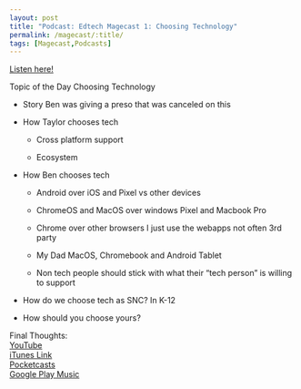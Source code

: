 ```yaml
---
layout: post
title: "Podcast: Edtech Magecast 1: Choosing Technology"
permalink: /magecast/:title/
tags: [Magecast,Podcasts]
---
```

[Listen here!](https://www.edtechmage.com/edtech-mages-podcast/2017/11/16/magecast-episode-1-choosing-technology)

<p>Topic of the Day Choosing Technology</p><ul><li><p>Story Ben was giving a preso that was canceled on this</p></li><li><p>How Taylor chooses tech</p><ul><li><p>Cross platform support</p></li><li><p>Ecosystem</p></li></ul></li><li><p>How Ben chooses tech</p><ul><li><p>Android over iOS and Pixel vs other devices</p></li><li><p>ChromeOS and MacOS over windows Pixel and Macbook Pro</p></li><li><p>Chrome over other browsers I just use the webapps not often 3rd party</p></li><li><p>My Dad MacOS, Chromebook and Android Tablet</p></li><li><p>Non tech people should stick with what their “tech person” is willing to support</p></li></ul></li><li><p>How do we choose tech as SNC? In K-12</p></li><li><p>How should you choose yours?</p></li></ul><p>Final Thoughts:<br /><a href="https://www.youtube.com/channel/UC4mwlLxWchbfIs2CZFbDo1w">YouTube</a><br /><a href="https://itunes.apple.com/us/podcast/edtech-mages-podcast/id1312995340">iTunes Link</a><br /><a href="http://pca.st/QKzL">Pocketcasts</a><br /><a href="https://play.google.com/music/listen?u=0#/ps/I4o3ou3on63yr3h7cky6mohpwq4">Google Play Music</a></p>